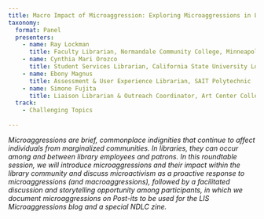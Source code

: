 ```yaml
---
title: Macro Impact of Microaggression: Exploring Microaggressions in Librarianship
taxonomy:
  format: Panel
  presenters: 
    - name: Ray Lockman
	  title: Faculty Librarian, Normandale Community College, Minneapolis Community and Technical College, Hennepin County Libraries
	- name: Cynthia Mari Orozco
	  title: Student Services Librarian, California State University Long Beach
	- name: Ebony Magnus
	  title: Assessment & User Experience Librarian, SAIT Polytechnic
	- name: Simone Fujita
	  title: Liaison Librarian & Outreach Coordinator, Art Center College of Design
  track:
    - Challenging Topics
	
---
```

_Microaggressions are brief, commonplace indignities that continue to affect individuals from marginalized 
communities. In libraries, they can occur among and between library employees and patrons. In this roundtable 
session, we will introduce microaggressions and their impact within the library community and discuss microactivism as a proactive response to microaggressions (and macroaggressions), followed by a facilitated discussion and storytelling opportunity among participants, in which we document microaggressions on Post-its to be used for the LIS Microaggressions blog and a special NDLC zine._